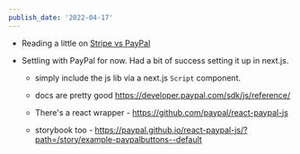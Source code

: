 ```yaml
---
publish_date: '2022-04-17'
---
```


- Reading a little on [Stripe vs PayPal](https://zapier.com/blog/stripe-vs-paypal/)

- Settling with PayPal for now. Had a bit of success setting it up in next.js.

	- simply include the js lib via a next.js `Script` component.

	- docs are pretty good https://developer.paypal.com/sdk/js/reference/
	- There's a react wrapper - https://github.com/paypal/react-paypal-js
	- storybook too - https://paypal.github.io/react-paypal-js/?path=/story/example-paypalbuttons--default
